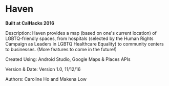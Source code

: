 # Haven

**Built at CalHacks 2016**

Description: Haven provides a map (based on one's current location) of LGBTQ-friendly spaces, from hospitals (selected by the Human Rights Campaign as Leaders in LGBTQ Healthcare Equality) to community centers to businesses.  (More features to come in the future!)

Created Using: Android Studio, Google Maps & Places APIs

Version & Date: Version 1.0, 11/12/16

Authors: Caroline Ho and Makena Low
